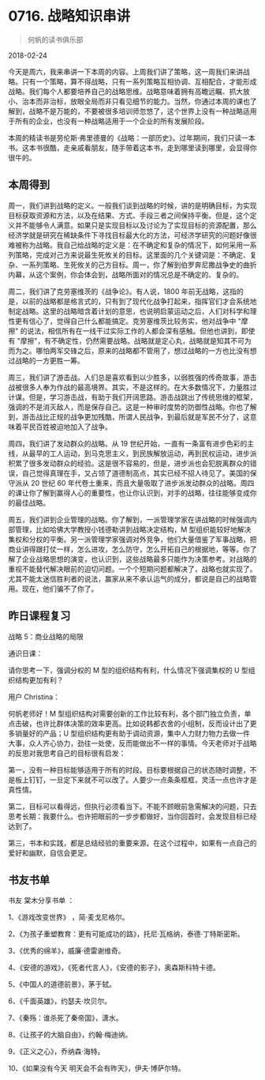 # 0716. 战略知识串讲

> 何帆的读书俱乐部

2018-02-24

今天是周六，我来串讲一下本周的内容。上周我们讲了策略，这一周我们来讲战略。只有一个策略，算不得战略，只有一系列策略互相协调、互相配合，才能形成战略。我们每个人都要培养自己的战略思维。战略意味着拥有高瞻远瞩、抓大放小、治本而非治标，放眼全局而非只看见细节的能力。当然，你通过本周的课也了解到，战略不是万能的，不要被很多培训师忽悠了，这个世界上没有一种战略适用于所有的企业，也没有一种战略适用于一个企业的所有发展阶段。

本周的精读书是劳伦斯·弗里德曼的《战略：一部历史》。过年期间，我们只读一本书。这本书很酷，走亲戚看朋友，随手带着这本书，走到哪里读到哪里，会显得你很牛的。

## 本周得到

周一，我们讲到战略的定义。一般我们谈到战略的时候，讲的是明确目标，为实现目标获取资源和方法，以及在结果、方式、手段三者之间保持平衡。但是，这个定义并不能够令人满意。如果只是实现目标以及讨论为了实现目标的资源配置，那么经济学就是研究在稀缺条件下寻找目标最大化的方法，可经济学研究的问题好像很难被称为战略。我自己给战略的定义是：在不确定和复杂的情况下，如何采用一系列策略，完成对己方来说最生死攸关的目标。这里面的几个关键词是：不确定、复杂、一系列策略、生死攸关的己方目标。周一，你了解到伯罗奔尼撒战争史的曲折内幕，从这个案例，你会体会到，战略所面对的情况总是不确定的、复杂的。

周二，我们讲了克劳塞维茨的《战争论》。有人说，1800 年前无战略，这指的是，以前的战略都是格言式的，只有到了现代化战争打起来，指挥官们才会系统地制定战略。这里的战略暗含着计划的意思，也说明启蒙运动之后，人们对科学和理性更有信心了，觉得自己什么都能搞定。克劳塞维茨比较务实，他对战争中 "摩擦" 的说法，相信所有在一线干过实际工作的人都会深有感触。但他也讲到，即使有 "摩擦"，有不确定性，仍然需要战略。战略就是定心丸，战略就是知其不可为而为之。哪怕两军交锋之后，原来的战略都不管用了，想过战略的一方也比没有想过战略的一方更胜一筹。

周三，我们讲了游击战。人们总是喜欢看到以少胜多，以弱胜强的传奇故事，游击战被很多人奉为作战的最高境界。其实，不是这样的。在大多数情况下，力量胜过计谋。但是，学习游击战，有助于我们开阔思路。游击战跳出了传统思维的框架，强调的不是消灭敌人，而是保存自己。这是一种审时度势的防御性战略。你也了解到，游击战比正规的战争更加残酷，所谓人民战争，到最后就是军民不分了，这意味着平民百姓被迫地加入了战争。

周四，我们讲了发动群众的战略。从 19 世纪开始，一直有一条富有进步色彩的主线，从最早的工人运动，到马克思主义，到民族解放运动，再到民权运动，进步派积累了很多发动群众的经验。这是很不容易的，但是，进步派也会犯脱离群众的错误，自己觉得真理在手，又占领了道德制高点，其实已经不招人待见了。美国的保守派从 20 世纪 60 年代卷土重来，而且大量吸取了进步派发动群众的战略。周四的课让你了解到赢得人心的重要性，也让你认识到，对手的战略，往往能够变成你的最佳战略。

周五，我们讲到企业管理的战略。你了解到，一派管理学家在讲战略的时候强调内部管理，比如哈佛大学教授小钱德勒讲到战略决定结构，M 型组织能较好地解决集权和分权的平衡。另一派管理学家强调对外竞争，他们大量借鉴了军事战略，把商业讲得跟打仗一样，怎么进攻，怎么防守，怎么开拓自己的根据地，等等。你了解了企业战略思想的演变，也认识到，这些战略最多只能作为决策参考。对战略的重视不能替代解决眼前的迫切问题。一个个短期问题都解决了，战略也就实现了。尤其不能太迷信胜利者的说法，赢家从来不承认运气的成分，都说是自己的战略管用。现在，他们骗不了你了。

## 昨日课程复习

战略 5：商业战略的局限

通识日课：

请你思考一下，强调分权的 M 型的组织结构有利，什么情况下强调集权的 U 型组织结构更加有利？

用户 Christina：

何帆老师好！M 型组织结构对需要创新的工作比较有利，各个部门独立负责，单点击破，也许比群体决策的效率更高。比如说韩都衣舍的小组制，反而设计出了更多销量好的产品；U 型组织结构更有助于调动资源，集中人力财力物力去做一件大事，众人齐心协力，劲往一处使，反而能做出不一样的事情。今天老师对于战略的反思对我思考自己的目标很有启发：

第一，没有一种目标能够适用于所有的时段。目标要根据自己的状态随时调整，不是板上钉钉，一旦定下来就不可以改了。人要少一点条条框框，灵活一点也许才是真性情。

第二，目标可以看得远，但执行必须看当下。不能不顾眼前急需解决的问题，只去思考长期：我要什么。也许把眼前的一步步都做好，当你回首时，会发现目标已经达到了。

第三，书本和实践，都是总结经验的重要来源。在这个过程中，如果有一点自己的爱好和幽默，自信会更足。

## 书友书单

书友 棠木分享书单 ：

1、《游戏改变世界》 ，简·麦戈尼格尔。

2、《为孩子重塑教育：更有可能成功的路》，托尼·瓦格纳，泰德·丁特斯密斯。

3、《优秀的绵羊》，威廉·德雷谢维奇。

4、《安德的游戏》，《死者代言人》，《安德的影子》，奥森斯科特卡德。

5、《中国人的道德前景》，茅于轼。

6、《千面英雄》，约瑟夫·坎贝尔。

7、《秦殇：谁杀死了秦帝国》，潇水。

8、《让孩子的大脑自由》，约翰·梅迪纳。

9、《正义之心》，乔纳森·海特。

10、《如果没有今天 明天会不会有昨天》，伊夫·博萨尔特。

